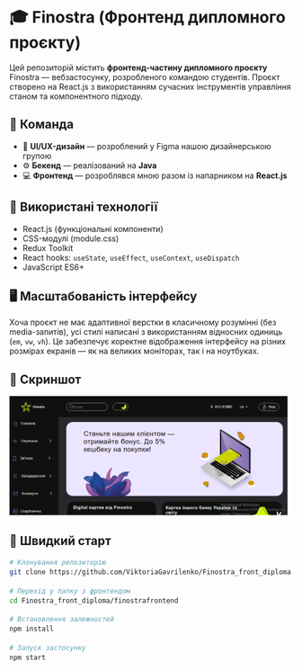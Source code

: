 # 🎓 Finostra (Фронтенд дипломного проєкту)

Цей репозиторій містить **фронтенд-частину дипломного проєкту** Finostra — вебзастосунку, розробленого командою студентів. Проєкт створено на React.js з використанням сучасних інструментів управління станом та компонентного підходу.

## 👥 Команда

- 🎨 **UI/UX-дизайн** — розроблений у Figma нашою дизайнерською групою
- ⚙️ **Бекенд** — реалізований на **Java**
- 💻 **Фронтенд** — розроблявся мною разом із напарником на **React.js**

## 🧰 Використані технології

- React.js (функціональні компоненти)
- CSS-модулі (module.css)
- Redux Toolkit
- React hooks: `useState`, `useEffect`, `useContext`, `useDispatch`
- JavaScript ES6+

## 🖥️ Масштабованість інтерфейсу

Хоча проєкт не має адаптивної верстки в класичному розумінні (без media-запитів), усі стилі написані з використанням відносних одиниць (`em`, `vw`, `vh`). Це забезпечує коректне відображення інтерфейсу на різних розмірах екранів — як на великих моніторах, так і на ноутбуках.


## 📸 Скриншот
![Прев'ю проекту](public/img/laptop_.png)

## 🚀 Швидкий старт

```bash
# Клонування репозиторію
git clone https://github.com/ViktoriaGavrilenko/Finostra_front_diploma.git

# Перехід у папку з фронтендом
cd Finostra_front_diploma/finostrafrontend

# Встановлення залежностей
npm install

# Запуск застосунку
npm start